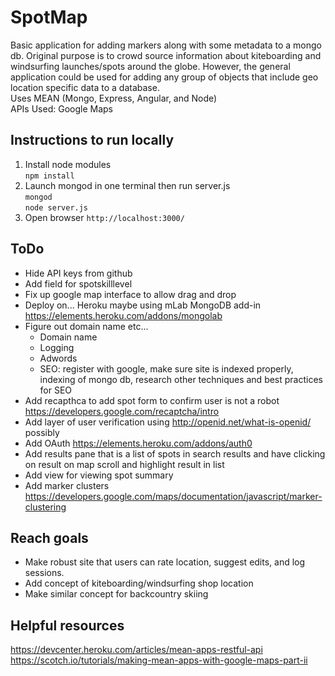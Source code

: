 # SpotMap
Basic application for adding markers along with some metadata to a mongo db. Original purpose is to crowd source information about kiteboarding and windsurfing launches/spots around the globe. However, the general application could be used for adding any group of objects that include geo location specific data to a database.  
Uses MEAN (Mongo, Express, Angular, and Node)  
APIs Used: Google Maps

## Instructions to run locally
1) Install node modules  
`npm install`
2) Launch mongod in one terminal then run server.js  
`mongod`  
`node server.js`  
3) Open browser `http://localhost:3000/`

## ToDo
- Hide API keys from github
- Add field for spotskilllevel
- Fix up google map interface to allow drag and drop
- Deploy on... Heroku maybe using mLab MongoDB add-in https://elements.heroku.com/addons/mongolab
- Figure out domain name etc...
  - Domain name
  - Logging 
  - Adwords
  - SEO: register with google, make sure site is indexed properly, indexing of mongo db, research other techniques and best practices for SEO
- Add recapthca to add spot form to confirm user is not a robot https://developers.google.com/recaptcha/intro
- Add layer of user verification using http://openid.net/what-is-openid/ possibly
- Add OAuth https://elements.heroku.com/addons/auth0
- Add results pane that is a list of spots in search results and have clicking on result on map scroll and highlight result in list
- Add view for viewing spot summary
- Add marker clusters https://developers.google.com/maps/documentation/javascript/marker-clustering

## Reach goals
- Make robust site that users can rate location, suggest edits, and log sessions.
- Add concept of kiteboarding/windsurfing shop location
- Make similar concept for backcountry skiing

## Helpful resources

https://devcenter.heroku.com/articles/mean-apps-restful-api
https://scotch.io/tutorials/making-mean-apps-with-google-maps-part-ii